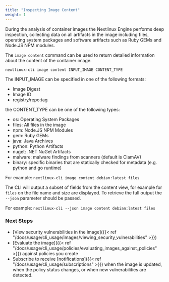 ```yaml
---
title: "Inspecting Image Content"
weight: 1
---
```


During the analysis of container images the Nextlinux Engine performs deep inspection, collecting data on all artifacts in the image including files, operating system packages and software artifacts such as Ruby GEMs and Node.JS NPM modules.

The `image content` command can be used to return detailed information about the content of the container image.

`nextlinux-cli image content INPUT_IMAGE CONTENT_TYPE`

The INPUT_IMAGE can be specified in one of the following formats:

- Image Digest
- Image ID
- registry/repo:tag

the CONTENT_TYPE can be one of the following types:

- os: Operating System Packages
- files: All files in the image
- npm: Node.JS NPM Modules
- gem: Ruby GEMs
- java: Java Archives
- python: Python Artifacts
- nuget: .NET NuGet Artifacts
- malware: malware findings from scanners (default is ClamAV)
- binary: specific binaries that are statically checked for metadata (e.g. python and go runtime)

For example: `nextlinux-cli image content debian:latest files`

The CLI will output a subset of fields from the content view, for example for `files` on the file name and size are displayed. To retrieve the full output the `--json` parameter should be passed.

For example: `nextlinux-cli --json image content debian:latest files`

### Next Steps

- [View security vulnerabilities in the image]({{< ref "/docs/usage/cli_usage/images/viewing_security_vulnerabilities" >}})
- [Evaluate the image]({{< ref "/docs/usage/cli_usage/policies/evaluating_images_against_policies" >}}) against policies you create
- Subscribe to receive [notifications]({{< ref "/docs/usage/cli_usage/subscriptions" >}}) when the image is updated, when the policy status changes, or when new vulnerabilities are detected.

